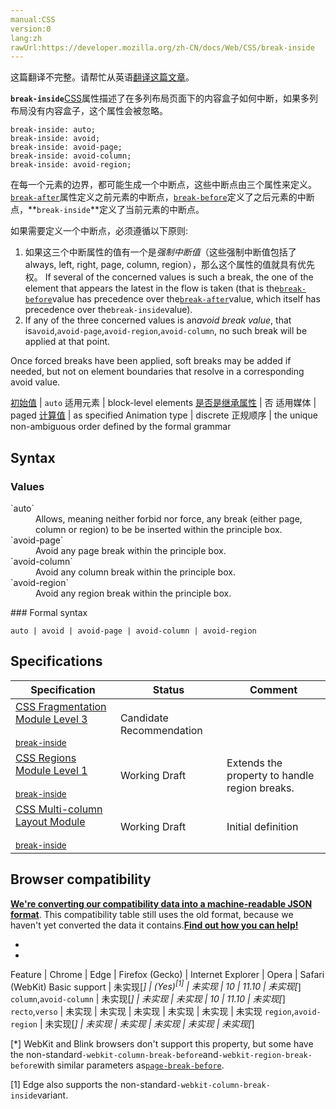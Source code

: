 ```yaml
---
manual:CSS
version:0
lang:zh
rawUrl:https://developer.mozilla.org/zh-CN/docs/Web/CSS/break-inside
---
```




这篇翻译不完整。请帮忙从英语[翻译这篇文章](%29295 "")。






**`break-inside`**[CSS](%28421 "")属性描述了在多列布局页面下的内容盒子如何中断，如果多列布局没有内容盒子，这个属性会被忽略。


```
break-inside: auto;
break-inside: avoid;
break-inside: avoid-page;
break-inside: avoid-column;
break-inside: avoid-region;
```


在每一个元素的边界，都可能生成一个中断点，这些中断点由三个属性来定义。[`break-after`](%27872 "break-after CSS 属性描述在生成的盒子之后的页面，列或区域中断行为（换句话说，如何以及是否中断）。如果没有生成的盒子，属性将被忽略。")属性定义之前元素的中断点，[`break-before`](%27873 "The break-before CSS 属性定义页面，列或区域在生成的盒子之前应如何处理中断。 如果没有生成的盒子，则忽略该属性。")定义了之后元素的中断点，**`break-inside`**定义了当前元素的中断点。



如果需要定义一个中断点，必须遵循以下原则:


1. 如果这三个中断属性的值有一个是*强制中断值*（这些强制中断值包括了 always, left, right, page, column, region），那么这个属性的值就具有优先权。 If several of the concerned values is such a break, the one of the element that appears the latest in the flow is taken (that is the[`break-before`](%27873 "The break-before CSS 属性定义页面，列或区域在生成的盒子之前应如何处理中断。 如果没有生成的盒子，则忽略该属性。")value has precedence over the[`break-after`](%27872 "break-after CSS 属性描述在生成的盒子之后的页面，列或区域中断行为（换句话说，如何以及是否中断）。如果没有生成的盒子，属性将被忽略。")value, which itself has precedence over the`break-inside`value).
1. If any of the three concerned values is an*avoid break value*, that is`avoid`,`avoid-page`,`avoid-region`,`avoid-column`, no such break will be applied at that point.


Once forced breaks have been applied, soft breaks may be added if needed, but not on element boundaries that resolve in a corresponding avoid value.


[初始值](%28302 "") | `auto` 
适用元素 | block-level elements 
[是否是继承属性](%28299 "") | 否 
适用媒体 | paged 
[计算值](%28304 "") | as specified 
Animation type | discrete 
正规顺序 | the unique non-ambiguous order defined by the formal grammar 


## Syntax<a name="Syntax"></a>

### Values<a name="Values"></a>
<dl><dt id=''>`auto`</dt><dd>Allows, meaning neither forbid nor force, any break (either page, column or region) to be be inserted within the principle box.</dd><dt id=''>`avoid-page`</dt><dd>Avoid any page break within the principle box.</dd><dt id=''>`avoid-column`</dt><dd>Avoid any column break within the principle box.</dd><dt id=''>`avoid-region`<i></i></dt><dd>Avoid any region break within the principle box.</dd></dl>
### Formal syntax<a name="Formal_syntax"></a>

```
auto | avoid | avoid-page | avoid-column | avoid-region
```

## Specifications<a name="Specifications"></a>

Specification | Status | Comment 
 ---  |  ---  |  ---  | 
[CSS Fragmentation Module Level 3<br></br><small>break-inside</small>](%29296 "") | Candidate Recommendation |  
[CSS Regions Module Level 1<br></br><small>break-inside</small>](%29284 "") | Working Draft | Extends the property to handle region breaks. 
[CSS Multi-column Layout Module<br></br><small>break-inside</small>](%29291 "") | Working Draft | Initial definition 


## Browser compatibility<a name="Browser_compatibility"></a>


**[We&#39;re converting our compatibility data into a machine-readable JSON format](%3344 "")**. This compatibility table still uses the old format, because we haven&#39;t yet converted the data it contains.**[Find out how you can help!](%3392 "")**


* 
* 

Feature | Chrome | Edge | Firefox (Gecko) | Internet Explorer | Opera | Safari (WebKit) 
Basic support | 未实现[*] | (Yes)<sup>[1]</sup> | 未实现 | 10 | 11.10 | 未实现[*] 
`column`,`avoid-column` | 未实现[*] | 未实现 | 未实现 | 10 | 11.10 | 未实现[*] 
`recto`,`verso`<i></i> | 未实现 | 未实现 | 未实现 | 未实现 | 未实现 | 未实现 
`region`,`avoid-region`<i></i> | 未实现[*] | 未实现 | 未实现 | 未实现 | 未实现 | 未实现[*] 






[*] WebKit and Blink browsers don&#39;t support this property, but some have the non-standard`-webkit-column-break-before`and`-webkit-region-break-before`with similar parameters as[`page-break-before`](%28120 "page-break-before CSS属性调整当前元素之前的分页符。").



[1] Edge also supports the non-standard`-webkit-column-break-inside`variant.




